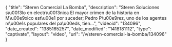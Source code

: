 {
    "title": "Steren Comercial La Bomba",
    "description": "Steren Soluciones s\u00f3lo en electr\u00f3nica El mayor crimen de la historia en M\u00e9xico est\u00e1 por suceder; Pedro P\u00e9rez, uno de los agentes m\u00e1s populares del pa\u00eds, tien...",
    "videoid": "134096",
    "date_created": "1385165257",
    "date_modified": "1418181112",
    "type": "captivate",
    "layout": "video",
    "url": "\/v\/steren-comercial-la-bomba\/134096"
}